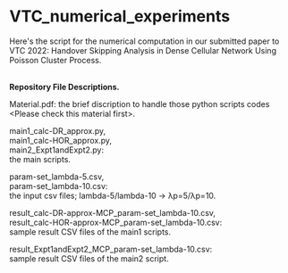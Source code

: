 # VTC_numerical_experiments
Here's the script for the numerical computation in our submitted paper to VTC 2022: Handover Skipping Analysis in Dense Cellular Network Using Poisson Cluster Process.


<br><b>Repository File Descriptions.</b>

Material.pdf:
  the brief discription to handle those python scripts codes \<Please check this material first\>.

main1_calc-DR_approx.py,
<br>main1_calc-HOR_approx.py, 
<br>main2_Expt1andExpt2.py: 
<br>
    the main scripts.

param-set_lambda-5.csv,
<br>param-set_lambda-10.csv:
<br>    the input csv files; lambda-5/lambda-10 -> λp=5/λp=10.
  
result_calc-DR-approx-MCP_param-set_lambda-10.csv,
<br>result_calc-HOR-approx-MCP_param-set_lambda-10.csv:
<br>    sample result CSV files of the main1 scripts.
  
result_Expt1andExpt2_MCP_param-set_lambda-10.csv:
<br>    sample result CSV files of the main2 script.

